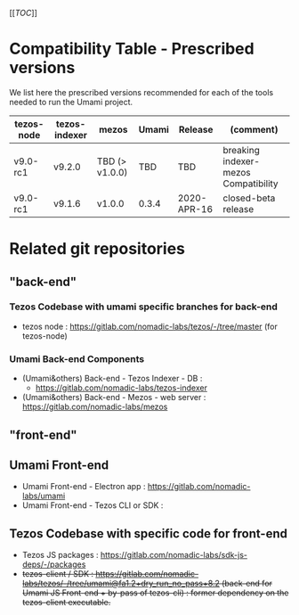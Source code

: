 [[_TOC_]]

# Compatibility Table - Prescribed versions

We list here the prescribed versions recommended for each of the tools needed to run the Umami project.

| tezos-node | tezos-indexer | mezos         | Umami | Release |(comment) |
|---         |---            |---            |---    |---     |---   |
| v9.0-rc1     | v9.2.0        | TBD (> v1.0.0)     | TBD | TBD | breaking indexer-mezos Compatibility | 
| v9.0-rc1     | v9.1.6        | v1.0.0      | 0.3.4 | 2020-APR-16 | closed-beta release | 


# Related git repositories

## "back-end" 
### Tezos Codebase with umami specific branches for back-end
* tezos node : https://gitlab.com/nomadic-labs/tezos/-/tree/master (for tezos-node)

### Umami Back-end Components
* (Umami&others) Back-end - Tezos Indexer - DB : 
  * https://gitlab.com/nomadic-labs/tezos-indexer
* (Umami&others) Back-end - Mezos - web server : https://gitlab.com/nomadic-labs/mezos
 
## "front-end"
## Umami Front-end
* Umami Front-end - Electron app : https://gitlab.com/nomadic-labs/umami
* Umami Front-end - Tezos CLI or SDK :
## Tezos Codebase with specific code for front-end
* Tezos JS packages : https://gitlab.com/nomadic-labs/sdk-js-deps/-/packages
* ~~tezos-client / SDK : https://gitlab.com/nomadic-labs/tezos/-/tree/umami@fa1.2+dry_run_no_pass+8.2 (back-end for Umami JS Front-end + by-pass of tezos-cli) : former dependency on the tezos-client executable.~~


